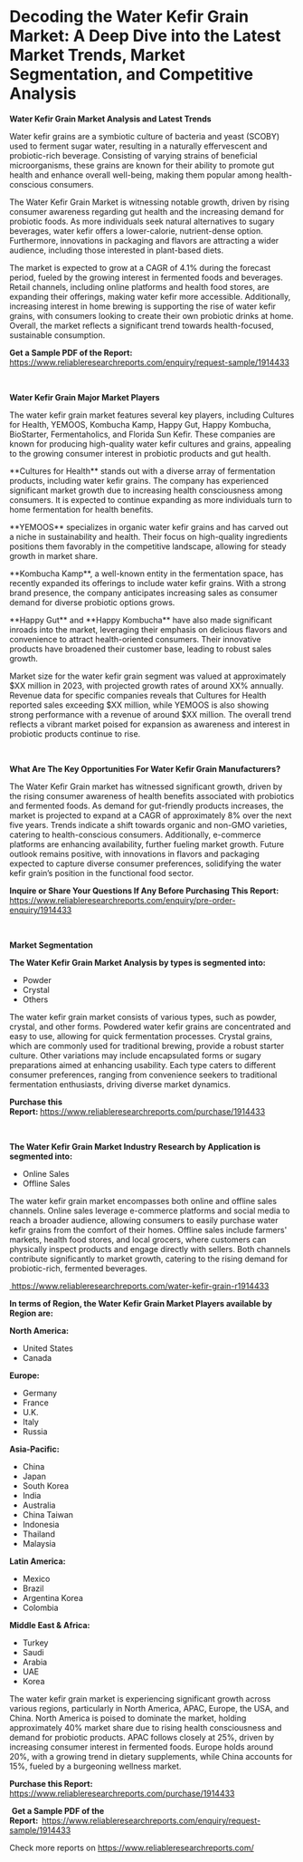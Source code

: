 <p><h1>Decoding the Water Kefir Grain Market: A Deep Dive into the Latest Market Trends, Market Segmentation, and Competitive Analysis</h1></p><p><strong>Water Kefir Grain Market Analysis and Latest Trends</strong></p>
<p><p>Water kefir grains are a symbiotic culture of bacteria and yeast (SCOBY) used to ferment sugar water, resulting in a naturally effervescent and probiotic-rich beverage. Consisting of varying strains of beneficial microorganisms, these grains are known for their ability to promote gut health and enhance overall well-being, making them popular among health-conscious consumers.</p><p>The Water Kefir Grain Market is witnessing notable growth, driven by rising consumer awareness regarding gut health and the increasing demand for probiotic foods. As more individuals seek natural alternatives to sugary beverages, water kefir offers a lower-calorie, nutrient-dense option. Furthermore, innovations in packaging and flavors are attracting a wider audience, including those interested in plant-based diets.</p><p>The market is expected to grow at a CAGR of 4.1% during the forecast period, fueled by the growing interest in fermented foods and beverages. Retail channels, including online platforms and health food stores, are expanding their offerings, making water kefir more accessible. Additionally, increasing interest in home brewing is supporting the rise of water kefir grains, with consumers looking to create their own probiotic drinks at home. Overall, the market reflects a significant trend towards health-focused, sustainable consumption.</p></p>
<p><strong>Get a Sample PDF of the Report:&nbsp;</strong> <a href="https://www.reliableresearchreports.com/enquiry/request-sample/1914433?utm_campaign=3283&utm_medium=2&utm_source=Github&utm_content=ia&utm_term=07042025&utm_id=water-kefir-grain">https://www.reliableresearchreports.com/enquiry/request-sample/1914433</a></p>
<p>&nbsp;</p>
<p><strong>Water Kefir Grain Major Market Players</strong></p>
<p><p>The water kefir grain market features several key players, including Cultures for Health, YEMOOS, Kombucha Kamp, Happy Gut, Happy Kombucha, BioStarter, Fermentaholics, and Florida Sun Kefir. These companies are known for producing high-quality water kefir cultures and grains, appealing to the growing consumer interest in probiotic products and gut health.</p><p>**Cultures for Health** stands out with a diverse array of fermentation products, including water kefir grains. The company has experienced significant market growth due to increasing health consciousness among consumers. It is expected to continue expanding as more individuals turn to home fermentation for health benefits. </p><p>**YEMOOS** specializes in organic water kefir grains and has carved out a niche in sustainability and health. Their focus on high-quality ingredients positions them favorably in the competitive landscape, allowing for steady growth in market share. </p><p>**Kombucha Kamp**, a well-known entity in the fermentation space, has recently expanded its offerings to include water kefir grains. With a strong brand presence, the company anticipates increasing sales as consumer demand for diverse probiotic options grows.</p><p>**Happy Gut** and **Happy Kombucha** have also made significant inroads into the market, leveraging their emphasis on delicious flavors and convenience to attract health-oriented consumers. Their innovative products have broadened their customer base, leading to robust sales growth.</p><p>Market size for the water kefir grain segment was valued at approximately $XX million in 2023, with projected growth rates of around XX% annually. Revenue data for specific companies reveals that Cultures for Health reported sales exceeding $XX million, while YEMOOS is also showing strong performance with a revenue of around $XX million. The overall trend reflects a vibrant market poised for expansion as awareness and interest in probiotic products continue to rise.</p></p>
<p>&nbsp;</p>
<p><strong>What Are The Key Opportunities For Water Kefir Grain Manufacturers?</strong></p>
<p><p>The Water Kefir Grain market has witnessed significant growth, driven by the rising consumer awareness of health benefits associated with probiotics and fermented foods. As demand for gut-friendly products increases, the market is projected to expand at a CAGR of approximately 8% over the next five years. Trends indicate a shift towards organic and non-GMO varieties, catering to health-conscious consumers. Additionally, e-commerce platforms are enhancing availability, further fueling market growth. Future outlook remains positive, with innovations in flavors and packaging expected to capture diverse consumer preferences, solidifying the water kefir grain’s position in the functional food sector.</p></p>
<p><strong>Inquire or Share Your Questions If Any Before Purchasing This Report:</strong> <a href="https://www.reliableresearchreports.com/enquiry/pre-order-enquiry/1914433?utm_campaign=3283&utm_medium=2&utm_source=Github&utm_content=ia&utm_term=07042025&utm_id=water-kefir-grain">https://www.reliableresearchreports.com/enquiry/pre-order-enquiry/1914433</a></p>
<p>&nbsp;</p>
<p><strong>Market Segmentation</strong></p>
<p><strong>The Water Kefir Grain Market Analysis by types is segmented into:</strong></p>
<p><ul><li>Powder</li><li>Crystal</li><li>Others</li></ul></p>
<p><p>The water kefir grain market consists of various types, such as powder, crystal, and other forms. Powdered water kefir grains are concentrated and easy to use, allowing for quick fermentation processes. Crystal grains, which are commonly used for traditional brewing, provide a robust starter culture. Other variations may include encapsulated forms or sugary preparations aimed at enhancing usability. Each type caters to different consumer preferences, ranging from convenience seekers to traditional fermentation enthusiasts, driving diverse market dynamics.</p></p>
<p><strong>Purchase this Report:&nbsp;</strong><a href="https://www.reliableresearchreports.com/purchase/1914433?utm_campaign=3283&utm_medium=2&utm_source=Github&utm_content=ia&utm_term=07042025&utm_id=water-kefir-grain">https://www.reliableresearchreports.com/purchase/1914433</a></p>
<p>&nbsp;</p>
<p><strong>The Water Kefir Grain Market Industry Research by Application is segmented into:</strong></p>
<p><ul><li>Online Sales</li><li>Offline Sales</li></ul></p>
<p><p>The water kefir grain market encompasses both online and offline sales channels. Online sales leverage e-commerce platforms and social media to reach a broader audience, allowing consumers to easily purchase water kefir grains from the comfort of their homes. Offline sales include farmers' markets, health food stores, and local grocers, where customers can physically inspect products and engage directly with sellers. Both channels contribute significantly to market growth, catering to the rising demand for probiotic-rich, fermented beverages.</p></p>
<p><a href="https://www.reliableresearchreports.com/water-kefir-grain-r1914433?utm_campaign=3283&utm_medium=2&utm_source=Github&utm_content=ia&utm_term=07042025&utm_id=water-kefir-grain">&nbsp;https://www.reliableresearchreports.com/water-kefir-grain-r1914433</a></p>
<p><strong>In terms of Region, the Water Kefir Grain Market Players available by Region are:</strong></p>
<p>
    <p> <strong> North America: </strong>
        <ul>
            <li>United States</li>
            <li>Canada</li>
        </ul>
        </p> 
    <p> <strong> Europe: </strong>
        <ul>
            <li>Germany</li>
            <li>France</li>
            <li>U.K.</li>
            <li>Italy</li>
            <li>Russia</li>
        </ul>
        </p> 
    <p> <strong> Asia-Pacific: </strong>
        <ul>
            <li>China</li>
            <li>Japan</li>
            <li>South Korea</li>
            <li>India</li>
            <li>Australia</li>
            <li>China Taiwan</li>
            <li>Indonesia</li>
            <li>Thailand</li>
            <li>Malaysia</li>
        </ul>
        </p> 
    <p> <strong> Latin America: </strong>
        <ul>
            <li>Mexico</li>
            <li>Brazil</li>
            <li>Argentina Korea</li>
            <li>Colombia</li>
        </ul>
        </p> 
    <p> <strong> Middle East & Africa: </strong>
        <ul>
            <li>Turkey</li>
            <li>Saudi</li>
            <li>Arabia</li>
            <li>UAE</li>
            <li>Korea</li>
        </ul>
    </p>
    </p>
<p><p>The water kefir grain market is experiencing significant growth across various regions, particularly in North America, APAC, Europe, the USA, and China. North America is poised to dominate the market, holding approximately 40% market share due to rising health consciousness and demand for probiotic products. APAC follows closely at 25%, driven by increasing consumer interest in fermented foods. Europe holds around 20%, with a growing trend in dietary supplements, while China accounts for 15%, fueled by a burgeoning wellness market.</p></p>
<p><strong>Purchase this Report: </strong><a href="https://www.reliableresearchreports.com/purchase/1914433?utm_campaign=3283&utm_medium=2&utm_source=Github&utm_content=ia&utm_term=07042025&utm_id=water-kefir-grain">https://www.reliableresearchreports.com/purchase/1914433</a></p>
<p>&nbsp;<strong>Get a Sample PDF of the Report:&nbsp;&nbsp;</strong><a href="https://www.reliableresearchreports.com/enquiry/request-sample/1914433?utm_campaign=3283&utm_medium=2&utm_source=Github&utm_content=ia&utm_term=07042025&utm_id=water-kefir-grain">https://www.reliableresearchreports.com/enquiry/request-sample/1914433</a></p>
<p><strong></strong></p>
<p>Check more reports on <a href="https://www.reliableresearchreports.com/?utm_campaign=3283&utm_medium=2&utm_source=Github&utm_content=ia&utm_term=07042025&utm_id=water-kefir-grain">https://www.reliableresearchreports.com/</a></p>